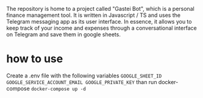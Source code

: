 The repository is home to a project called "Gastei Bot", which is a personal finance management tool. It is written in Javascript / TS and uses the Telegram messaging app as its user interface. In essence, it allows you to keep track of your income and expenses through a conversational interface on Telegram and save them in google sheets.

# how to use
Create a .env file with the following variables
``
GOOGLE_SHEET_ID 
GOOGLE_SERVICE_ACCOUNT_EMAIL
GOOGLE_PRIVATE_KEY
`` 
than run docker-compose
`` docker-compose up -d `` 
